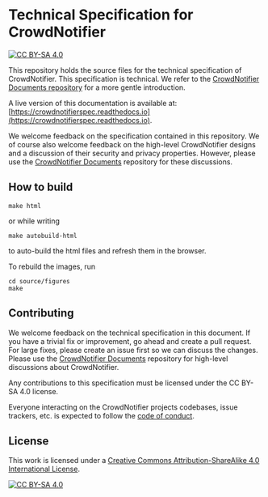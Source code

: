 # Technical Specification for CrowdNotifier

[![CC BY-SA 4.0][cc-by-sa-shield]][cc-by-sa]

This repository holds the source files for the technical specification of CrowdNotifier. This specification is technical. We refer to the [CrowdNotifier Documents repository](https://github.com/CrowdNotifier/Documents/) for a more gentle introduction.

A live version of this documentation is available at: [https://crowdnotifierspec.readthedocs.io](https://crowdnotifierspec.readthedocs.io).

We welcome feedback on the specification contained in this repository. We of course 
also welcome feedback on the high-level CrowdNotifier designs and a discussion of their security and privacy properties. However,
please use the [CrowdNotifier Documents](https://github.com/CrowdNotifier/Documents/) repository for these discussions.

## How to build

```
make html
```

or while writing

```
make autobuild-html
```

to auto-build the html files and refresh them in the browser.

To rebuild the images, run

```
cd source/figures
make
```

## Contributing

We welcome feedback on the technical specification in this document. If you have a trivial fix or improvement, go ahead and create a pull request. For large fixes, please create an issue first so we can discuss the changes. Please use the [CrowdNotifier Documents](https://github.com/CrowdNotifier/Documents/) repository for high-level discussions about CrowdNotifier.

Any contributions to this specification must be licensed under the CC BY-SA 4.0 license.

Everyone interacting on the CrowdNotifier projects codebases, issue trackers, etc. is expected to follow the [code of conduct](CODE_OF_CONDUCT.txt).


## License

This work is licensed under a
[Creative Commons Attribution-ShareAlike 4.0 International License][cc-by-sa].

[![CC BY-SA 4.0][cc-by-sa-image]][cc-by-sa]

[cc-by-sa]: http://creativecommons.org/licenses/by-sa/4.0/
[cc-by-sa-image]: https://licensebuttons.net/l/by-sa/4.0/88x31.png
[cc-by-sa-shield]: https://img.shields.io/badge/License-CC%20BY--SA%204.0-lightgrey.svg
